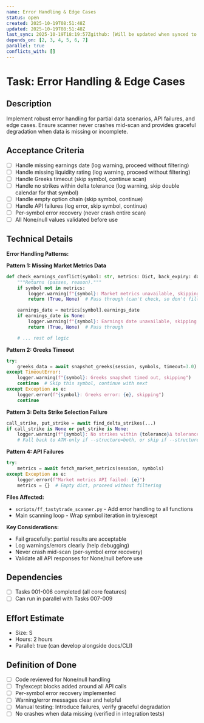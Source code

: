 ```yaml
---
name: Error Handling & Edge Cases
status: open
created: 2025-10-19T08:51:48Z
updated: 2025-10-19T08:51:48Z
last_sync: 2025-10-19T18:19:57Zgithub: [Will be updated when synced to GitHub]
depends_on: [2, 3, 4, 5, 6, 7]
parallel: true
conflicts_with: []
---
```


# Task: Error Handling & Edge Cases

## Description
Implement robust error handling for partial data scenarios, API failures, and edge cases. Ensure scanner never crashes mid-scan and provides graceful degradation when data is missing or incomplete.

## Acceptance Criteria
- [ ] Handle missing earnings date (log warning, proceed without filtering)
- [ ] Handle missing liquidity rating (log warning, proceed without filtering)
- [ ] Handle Greeks timeout (skip symbol, continue scan)
- [ ] Handle no strikes within delta tolerance (log warning, skip double calendar for that symbol)
- [ ] Handle empty option chain (skip symbol, continue)
- [ ] Handle API failures (log error, skip symbol, continue)
- [ ] Per-symbol error recovery (never crash entire scan)
- [ ] All None/null values validated before use

## Technical Details

**Error Handling Patterns:**

**Pattern 1: Missing Market Metrics Data**
```python
def check_earnings_conflict(symbol: str, metrics: Dict, back_expiry: date, today: date) -> Tuple[bool, Optional[str]]:
    """Returns (passes, reason)."""
    if symbol not in metrics:
        logger.warning(f"{symbol}: Market metrics unavailable, skipping earnings check")
        return (True, None)  # Pass through (can't check, so don't filter)

    earnings_date = metrics[symbol].earnings_date
    if earnings_date is None:
        logger.warning(f"{symbol}: Earnings date unavailable, skipping earnings check")
        return (True, None)  # Pass through

    # ... rest of logic
```

**Pattern 2: Greeks Timeout**
```python
try:
    greeks_data = await snapshot_greeks(session, symbols, timeout=3.0)
except TimeoutError:
    logger.warning(f"{symbol}: Greeks snapshot timed out, skipping")
    continue  # Skip this symbol, continue with next
except Exception as e:
    logger.error(f"{symbol}: Greeks error: {e}, skipping")
    continue
```

**Pattern 3: Delta Strike Selection Failure**
```python
call_strike, put_strike = await find_delta_strikes(...)
if call_strike is None or put_strike is None:
    logger.warning(f"{symbol}: No strikes within {tolerance}Δ tolerance, skipping double calendar")
    # Fall back to ATM-only if --structure=both, or skip if --structure=double
```

**Pattern 4: API Failures**
```python
try:
    metrics = await fetch_market_metrics(session, symbols)
except Exception as e:
    logger.error(f"Market metrics API failed: {e}")
    metrics = {}  # Empty dict, proceed without filtering
```

**Files Affected:**
- `scripts/ff_tastytrade_scanner.py` - Add error handling to all functions
- Main scanning loop - Wrap symbol iteration in try/except

**Key Considerations:**
- Fail gracefully: partial results are acceptable
- Log warnings/errors clearly (help debugging)
- Never crash mid-scan (per-symbol error recovery)
- Validate all API responses for None/null before use

## Dependencies
- [ ] Tasks 001-006 completed (all core features)
- [ ] Can run in parallel with Tasks 007-009

## Effort Estimate
- Size: S
- Hours: 2 hours
- Parallel: true (can develop alongside docs/CLI)

## Definition of Done
- [ ] Code reviewed for None/null handling
- [ ] Try/except blocks added around all API calls
- [ ] Per-symbol error recovery implemented
- [ ] Warning/error messages clear and helpful
- [ ] Manual testing: Introduce failures, verify graceful degradation
- [ ] No crashes when data missing (verified in integration tests)
